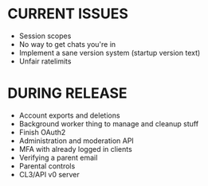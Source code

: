 # CURRENT ISSUES
- Session scopes
- No way to get chats you're in
- Implement a sane version system (startup version text)
- Unfair ratelimits

# DURING RELEASE
- Account exports and deletions
- Background worker thing to manage and cleanup stuff
- Finish OAuth2
- Administration and moderation API
- MFA with already logged in clients
- Verifying a parent email
- Parental controls
- CL3/API v0 server
